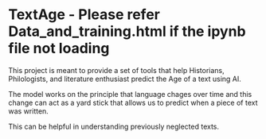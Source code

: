 # TextAge - Please refer Data_and_training.html if the ipynb file not loading

This project is meant to provide a set of tools that help Historians, Philologists, and literature enthusiast predict the Age of a text using AI.

The model works on the principle that language chages over time and this change can act as a yard stick that allows us to predict when a piece of text was written.

This can be helpful in understanding previously neglected texts.
